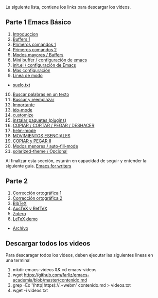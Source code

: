 La siguiente lista, contiene los links para descargar los videos.
## Parte 1 Emacs Básico
1. [Introduccion](https://www.dropbox.com/s/uj5uhs3wruwy18v/emacs1.webm?dl=0)
2. [Buffers 1](https://www.dropbox.com/s/a9ysepmpoobknr7/emacs2.webm?dl=0)
3. [Primeros comandos 1](https://www.dropbox.com/s/if624elr4afctb2/emacs3.webm?dl=0)
4.  [Primeros comandos 2](https://www.dropbox.com/s/o58b2s4cckjacgo/emacs4.webm?dl=0)
5. [Modos mayores / Buffers](https://www.dropbox.com/s/mmzq5q1cqlgkws0/emacs5.webm?dl=0)
6. [Mini buffer / configuración de emacs](https://www.dropbox.com/s/yvqwbzzlbrjze4j/emacs6.webm?dl=0)
7. [init.el / configuración de Emacs](https://www.dropbox.com/s/7z3w4yi56yawdq2/emacs7.webm?dl=0)
8. [Mas configuración](https://www.dropbox.com/s/ee4eufy13doid2x/emacs8.webm?dl=0)
9. [Linea de modo](https://www.dropbox.com/s/ttsfaerjd8gzvn2/emacs9.webm?dl=0)
 - [suelo.txt](https://www.dropbox.com/s/xmflteig5j77hf4/suelo.txt?dl=0) 
10. [Buscar palabras en un texto](https://www.dropbox.com/s/kt9gfh7eueic4r2/emacs10.webm?dl=0)
11. [Buscar y reemplazar](https://www.dropbox.com/s/tf7lpdll1mk1lqh/emacs11.webm?dl=0)
12. [Importante](https://www.dropbox.com/s/w8rcrk6vm9spuij/emacs12.webm?dl=0)
13. [ido-mode](https://www.dropbox.com/s/w6omtg08czvdr7p/emacs13.webm?dl=0)
14. [customize](https://www.dropbox.com/s/uopf65pe16lfsko/emacs14.webm?dl=0)
15. [instalar paquetes (plugins)](https://www.dropbox.com/s/w5z37zx73006zh7/emacs15.webm?dl=0)
16. [COPIAR / CORTAR / PEGAR / DESHACER](https://www.dropbox.com/s/ch6k26i9m2dyybg/emacs16.webm?dl=0)
17. [helm-mode](https://www.dropbox.com/s/jtomyodfe37xevx/emacs17.webm?dl=0)
18. [MOVIMIENTOS ESENCIALES](https://www.dropbox.com/s/5um93t36wxp07n0/emacs18.webm?dl=0)
19. [COPIAR y PEGAR II](https://www.dropbox.com/s/p5tnsugb7suypjo/emacs19.webm?dl=0)
20. [Modos menores / auto-fill-mode](https://www.dropbox.com/s/smtiyof5ddxvb65/emacs20.webm?dl=0)
21. [solarized-theme / Opcional](https://www.dropbox.com/s/9zk5jcf9jp4b8b0/emacs21.webm?dl=0)

Al finalizar esta sección, estarán en capacidad de seguir y entender la siguiente guía.
[Emacs for writers](http://therandymon.com/papers/emacs-for-writers.pdf)

## Parte 2 
1. [Corrección ortográfica 1](https://www.dropbox.com/s/7quxb7x4lwx61t0/emacs22.webm?dl=0)
2. [Corrección ortográfica 2](https://www.dropbox.com/s/rr4sa9cewbr1h7d/emacs23.webm?dl=0)
3. [BibTeX](https://www.dropbox.com/s/b4t3lwoewub4i4e/emacs24.webm?dl=0)
4. [AucTeX y RefTeX](https://www.dropbox.com/s/mdlv9nxl04raswz/emacs25.webm?dl=0)
5. [Zotero](https://www.dropbox.com/s/fk8rw111sl91cq2/zotero.webm?dl=0)
6. [LeTeX demo](https://www.dropbox.com/s/1pbo3oxt5oagvb9/emacs26.webm?dl=0)
  - [Archivo](https://www.dropbox.com/s/0ibsirx4a65eq17/tutorial.zip?dl=0) 
  
  

## Descargar todos los videos
Para descaragar todos los videos, deben ejecutar las siguientes lineas en una terminal


1. mkdir emacs-videos && cd emacs-videos
2. wget https://github.com/farliz/emacs-academia/blob/master/contenido.md 
3. grep -Eo '(http|https)://.+webm' contenido.md > videos.txt
4. wget -i videos.txt
